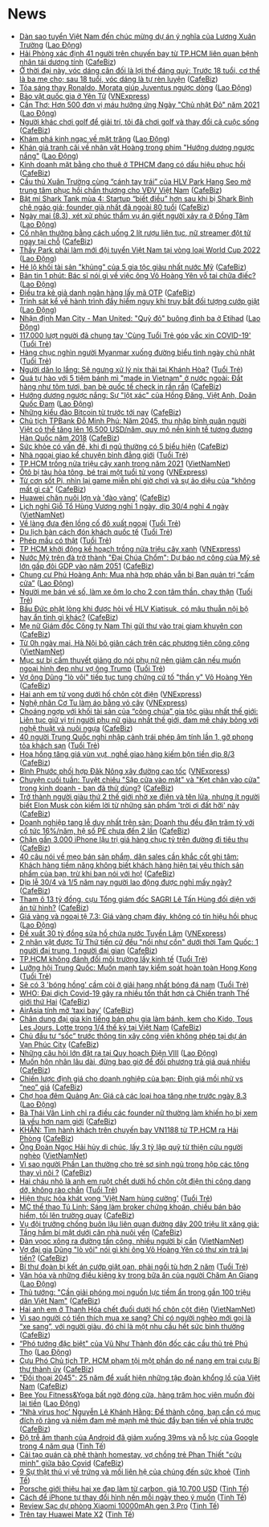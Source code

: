 # News

- [Dàn sao tuyển Việt Nam đến chúc mừng dự án ý nghĩa của Lương Xuân Trường](https://laodong.vn/photo/dan-sao-tuyen-viet-nam-den-chuc-mung-du-an-y-nghia-cua-luong-xuan-truong-886596.ldo) ([Lao Động](https://laodong.vn))
- [Hải Phòng xác định 41 người trên chuyến bay từ TP.HCM liên quan bệnh nhân tái dương tính](https://cafebiz.vn/hai-phong-xac-dinh-41-nguoi-tren-chuyen-bay-tu-tphcm-lien-quan-benh-nhan-tai-duong-tinh-20210307134711362.chn) ([CafeBiz](https://cafebiz.vn))
- [Ở thời đại này, vóc dáng cân đối là lợi thế đáng quý: Trước 18 tuổi, cơ thể là ba mẹ cho; sau 18 tuổi, vóc dáng là tự rèn luyện](https://cafebiz.vn/o-thoi-dai-nay-voc-dang-can-doi-la-loi-the-dang-quy-truoc-18-tuoi-co-the-la-ba-me-cho-sau-18-tuoi-voc-dang-la-tu-ren-luyen-20210305211024426.chn) ([CafeBiz](https://cafebiz.vn))
- [Tỏa sáng thay Ronaldo, Morata giúp Juventus ngược dòng](https://laodong.vn/video-the-thao/toa-sang-thay-ronaldo-morata-giup-juventus-nguoc-dong-886573.ldo) ([Lao Động](https://laodong.vn))
- [Bảo vật quốc gia ở Yên Tử](https://vnexpress.net/bao-vat-quoc-gia-o-yen-tu-4244672.html) ([VNExpress](https://vnexpress.net))
- [Cần Thơ: Hơn 500 đơn vị máu hưởng ứng Ngày &quot;Chủ nhật Đỏ&quot; năm 2021](https://laodong.vn/nguoi-viet-tu-te/can-tho-hon-500-don-vi-mau-huong-ung-ngay-chu-nhat-do-nam-2021-886546.ldo) ([Lao Động](https://laodong.vn))
- [Người khác chơi golf để giải trí, tôi đã chơi golf và thay đổi cả cuộc sống](https://cafebiz.vn/nguoi-khac-choi-golf-de-giai-tri-toi-da-choi-golf-va-thay-doi-ca-cuoc-song-20210307110408639.chn) ([CafeBiz](https://cafebiz.vn))
- [Khám phá kinh ngạc về mặt trăng](https://laodong.vn/the-gioi/kham-pha-kinh-ngac-ve-mat-trang-886534.ldo) ([Lao Động](https://laodong.vn))
- [Khán giả tranh cãi về nhân vật Hoàng trong phim &quot;Hướng dương ngược nắng&quot;](https://laodong.vn/giai-tri/khan-gia-tranh-cai-ve-nhan-vat-hoang-trong-phim-huong-duong-nguoc-nang-886541.ldo) ([Lao Động](https://laodong.vn))
- [Kinh doanh mặt bằng cho thuê ở TPHCM đang có dấu hiệu phục hồi](https://cafebiz.vn/kinh-doanh-mat-bang-cho-thue-o-tphcm-dang-co-dau-hieu-phuc-hoi-20210307111812825.chn) ([CafeBiz](https://cafebiz.vn))
- [Cầu thủ Xuân Trường cùng “cánh tay trái” của HLV Park Hang Seo mở trung tâm phục hồi chấn thương cho VĐV Việt Nam](https://cafebiz.vn/cau-thu-xuan-truong-cung-canh-tay-trai-cua-hlv-park-hang-seo-mo-trung-tam-phuc-hoi-chan-thuong-cho-vdv-viet-nam-20210307131112278.chn) ([CafeBiz](https://cafebiz.vn))
- [Bật mí Shark Tank mùa 4: Startup “biết điều” hơn sau khi bị Shark Bình chê ngáo giá; founder già nhất đã ngoài 80 tuổi](https://cafebiz.vn/bat-mi-shark-tank-mua-4-startup-biet-dieu-hon-sau-khi-bi-shark-binh-che-ngao-gia-founder-gia-nhat-da-ngoai-80-tuoi-20210307112706529.chn) ([CafeBiz](https://cafebiz.vn))
- [Ngày mai (8.3), xét xử phúc thẩm vụ án giết người xảy ra ở Đồng Tâm](https://laodong.vn/phap-luat/ngay-mai-83-xet-xu-phuc-tham-vu-an-giet-nguoi-xay-ra-o-dong-tam-883223.ldo) ([Lao Động](https://laodong.vn))
- [Cố nhận thưởng bằng cách uống 2 lít rượu liên tục, nữ streamer đột tử ngay tại chỗ](https://cafebiz.vn/co-nhan-thuong-bang-cach-uong-2-lit-ruou-lien-tuc-nu-streamer-dot-tu-ngay-tai-cho-20210307110244138.chn) ([CafeBiz](https://cafebiz.vn))
- [Thầy Park phải làm mới đội tuyển Việt Nam tại vòng loại World Cup 2022](https://laodong.vn/bong-da/thay-park-phai-lam-moi-doi-tuyen-viet-nam-tai-vong-loai-world-cup-2022-886515.ldo) ([Lao Động](https://laodong.vn))
- [Hé lộ khối tài sản "khủng" của 5 gia tộc giàu nhất nước Mỹ](https://cafebiz.vn/he-lo-khoi-tai-san-khung-cua-5-gia-toc-giau-nhat-nuoc-my-20210307110817675.chn) ([CafeBiz](https://cafebiz.vn))
- [Bản tin 1 phút: Bác sĩ nói gì về việc ông Võ Hoàng Yên vỗ tai chữa điếc?](https://laodong.vn/video/ban-tin-1-phut-bac-si-noi-gi-ve-viec-ong-vo-hoang-yen-vo-tai-chua-diec-886549.ldo) ([Lao Động](https://laodong.vn))
- [Điều tra kẻ giả danh ngân hàng lấy mã OTP](https://cafebiz.vn/dieu-tra-ke-gia-danh-ngan-hang-lay-ma-otp-20210307093351764.chn) ([CafeBiz](https://cafebiz.vn))
- [Trinh sát kể về hành trình đầy hiểm nguy khi truy bắt đối tượng cướp giật](https://laodong.vn/phap-luat/trinh-sat-ke-ve-hanh-trinh-day-hiem-nguy-khi-truy-bat-doi-tuong-cuop-giat-885235.ldo) ([Lao Động](https://laodong.vn))
- [Nhận định Man City - Man United: &quot;Quỷ đỏ&quot; buông đinh ba ở Etihad](https://laodong.vn/bong-da-quoc-te/nhan-dinh-man-city-man-united-quy-do-buong-dinh-ba-o-etihad-886532.ldo) ([Lao Động](https://laodong.vn))
- [117.000 lượt người đã chung tay 'Cùng Tuổi Trẻ góp vắc xin COVID-19'](https://tuoitre.vn/117-000-luot-nguoi-da-chung-tay-cung-tuoi-tre-goc-vacxin-covid-19-20210307114544039.htm) ([Tuổi Trẻ](https://tuoitre.vn))
- [Hàng chục nghìn người Myanmar xuống đường biểu tình ngày chủ nhật](https://tuoitre.vn/hang-chuc-nghin-nguoi-myanmar-xuong-duong-bieu-tinh-ngay-chu-nhat-20210307113320776.htm) ([Tuổi Trẻ](https://tuoitre.vn))
- [Người dân lo lắng: Sẽ ngưng xử lý nix thải tại Khánh Hòa?](https://tuoitre.vn/nguoi-dan-lo-lang-se-ngung-xu-ly-nix-thai-tai-khanh-hoa-2021030708551406.htm) ([Tuổi Trẻ](https://tuoitre.vn))
- [Quá tự hào với 5 tiệm bánh mì "made in Vietnam" ở nước ngoài: Đắt hàng như tôm tươi, bạn bè quốc tế check in rần rần](https://cafebiz.vn/qua-tu-hao-voi-5-tiem-banh-mi-made-in-vietnam-o-nuoc-ngoai-dat-hang-nhu-tom-tuoi-ban-be-quoc-te-check-in-ran-ran-20210307110539812.chn) ([CafeBiz](https://cafebiz.vn))
- [Hướng dương ngược nắng: Sự &quot;lột xác&quot; của Hồng Đăng, Việt Anh, Doãn Quốc Đam](https://laodong.vn/van-hoa/huong-duong-nguoc-nang-su-lot-xac-cua-hong-dang-viet-anh-doan-quoc-dam-886485.ldo) ([Lao Động](https://laodong.vn))
- [Những kiểu đào Bitcoin từ trước tới nay](https://cafebiz.vn/nhung-kieu-dao-bitcoin-tu-truoc-toi-nay-20210307094758461.chn) ([CafeBiz](https://cafebiz.vn))
- [Chủ tịch TPBank Đỗ Minh Phú: Năm 2045, thu nhập bình quân người Việt có thể tăng lên 16.500 USD/năm, quy mô nền kinh tế tương đương Hàn Quốc năm 2018](https://cafebiz.vn/chu-tich-tpbank-do-minh-phu-nam-2045-thu-nhap-binh-quan-nguoi-viet-co-the-tang-len-16500-usd-nam-quy-mo-nen-kinh-te-tuong-duong-han-quoc-nam-2018-2021030711273168.chn) ([CafeBiz](https://cafebiz.vn))
- [Sức khỏe có vấn đề, khi đi ngủ thường có 5 biểu hiện](https://cafebiz.vn/suc-khoe-co-van-de-khi-di-ngu-thuong-co-5-bieu-hien-20210306153742395.chn) ([CafeBiz](https://cafebiz.vn))
- [Nhà ngoại giao kể chuyện bình đẳng giới](https://tuoitre.vn/nha-ngoai-giao-ke-chuyen-binh-dang-gioi-20210307081703302.htm) ([Tuổi Trẻ](https://tuoitre.vn))
- [TP.HCM trồng nửa triệu cây xanh trong năm 2021](http://vietnamnet.vn/vn/thoi-su/tp-hcm-trong-nua-trieu-cay-xanh-trong-nam-2021-717826.html) ([VietNamNet](https://vietnamnet.vn))
- [Ôtô bị tàu hỏa tông, bé trai một tuổi tử vong](https://vnexpress.net/oto-bi-tau-hoa-tong-be-trai-mot-tuoi-tu-vong-4244695.html) ([VNExpress](https://vnexpress.net))
- [Từ cơn sốt Pi, nhìn lại game miễn phí giờ chơi và sự ảo diệu của "không mất gì cả"](https://cafebiz.vn/tu-con-sot-pi-nhin-lai-game-mien-phi-gio-choi-va-su-ao-dieu-cua-khong-mat-gi-ca-20210307111215561.chn) ([CafeBiz](https://cafebiz.vn))
- [Huawei chăn nuôi lợn và 'đào vàng'](https://cafebiz.vn/huawei-chan-nuoi-lon-va-dao-vang-20210307093654442.chn) ([CafeBiz](https://cafebiz.vn))
- [Lịch nghỉ Giỗ Tổ Hùng Vương nghỉ 1 ngày, dịp 30/4 nghỉ 4 ngày](http://vietnamnet.vn/vn/thoi-su/lich-nghi-gio-to-hung-vuong-nghi-1-ngay-dip-30-4-nghi-4-ngay-717831.html) ([VietNamNet](https://vietnamnet.vn))
- [Về làng đưa đèn lồng cố đô xuất ngoại](https://tuoitre.vn/ve-lang-dua-den-long-co-do-xuat-ngoai-20210306205212756.htm) ([Tuổi Trẻ](https://tuoitre.vn))
- [Du lịch bàn cách đón khách quốc tế](https://tuoitre.vn/du-lich-ban-cach-don-khach-quoc-te-20210307102123011.htm) ([Tuổi Trẻ](https://tuoitre.vn))
- [Phép mầu có thật](https://tuoitre.vn/phep-mau-co-that-20210307103906434.htm) ([Tuổi Trẻ](https://tuoitre.vn))
- [TP HCM khởi động kế hoạch trồng nửa triệu cây xanh](https://vnexpress.net/tp-hcm-khoi-dong-ke-hoach-trong-nua-trieu-cay-xanh-4244663.html) ([VNExpress](https://vnexpress.net))
- [Nước Mỹ trên đà trở thành "Đại Chúa Chổm": Dự báo nợ công của Mỹ sẽ lớn gấp đôi GDP vào năm 2051](https://cafebiz.vn/nuoc-my-tren-da-tro-thanh-dai-chua-chom-du-bao-no-cong-cua-my-se-lon-gap-doi-gdp-vao-nam-2051-20210307075658063.chn) ([CafeBiz](https://cafebiz.vn))
- [Chung cư Phú Hoàng Anh: Mua nhà hợp pháp vẫn bị Ban quản trị “cấm cửa”](https://laodong.vn/ban-doc/chung-cu-phu-hoang-anh-mua-nha-hop-phap-van-bi-ban-quan-tri-cam-cua-886517.ldo) ([Lao Động](https://laodong.vn))
- [Người mẹ bán vé số, làm xe ôm lo cho 2 con tâm thần, chạy thận](https://tuoitre.vn/nguoi-me-ban-ve-so-lam-xe-om-lo-cho-2-con-tam-than-chay-than-20210306212719214.htm) ([Tuổi Trẻ](https://tuoitre.vn))
- [Bầu Đức phật lòng khi được hỏi về HLV Kiatisuk, có mâu thuẫn nội bộ hay ẩn tình gì khác?](https://cafebiz.vn/bau-duc-phat-long-khi-duoc-hoi-ve-hlv-kiatisuk-co-mau-thuan-noi-bo-hay-an-tinh-gi-khac-20210307094916464.chn) ([CafeBiz](https://cafebiz.vn))
- [Mẹ nữ Giám đốc Công ty Nam Thị gửi thư vào trại giam khuyên con](https://cafebiz.vn/me-nu-giam-doc-cong-ty-nam-thi-gui-thu-vao-trai-giam-khuyen-con-20210307093745408.chn) ([CafeBiz](https://cafebiz.vn))
- [Từ 0h ngày mai, Hà Nội bỏ giãn cách trên các phương tiện công cộng](http://vietnamnet.vn/vn/thoi-su/an-toan-giao-thong/tu-0h-ngay-mai-ha-noi-bo-gian-cach-tren-cac-phuong-tien-cong-cong-717823.html) ([VietNamNet](https://vietnamnet.vn))
- [Mục sư bị cấm thuyết giảng do nói phụ nữ nên giảm cân nếu muốn ngoại hình đẹp như vợ ông Trump](https://tuoitre.vn/muc-su-bi-cam-thuyet-giang-do-noi-phu-nu-nen-giam-can-neu-muon-ngoai-hinh-dep-nhu-vo-ong-trump-20210307102402724.htm) ([Tuổi Trẻ](https://tuoitre.vn))
- [Vợ ông Dũng "lò vôi" tiếp tục tung chứng cứ tố "thần y" Võ Hoàng Yên](https://cafebiz.vn/vo-ong-dung-lo-voi-tiep-tuc-tung-chung-cu-to-than-y-vo-hoang-yen-20210307093525888.chn) ([CafeBiz](https://cafebiz.vn))
- [Hai anh em tử vong dưới hố chôn cột điện](https://vnexpress.net/hai-anh-em-tu-vong-duoi-ho-chon-cot-dien-4244675.html) ([VNExpress](https://vnexpress.net))
- [Nghệ nhân Cơ Tu làm áo bằng vỏ cây](https://vnexpress.net/nghe-nhan-co-tu-lam-ao-bang-vo-cay-4244655.html) ([VNExpress](https://vnexpress.net))
- [Choáng ngợp với khối tài sản của “công chúa” gia tộc giàu nhất thế giới: Liên tục giữ vị trí người phụ nữ giàu nhất thế giới, đam mê cháy bỏng với nghệ thuật và nuôi ngựa](https://cafebiz.vn/choang-ngop-voi-khoi-tai-san-cua-cong-chua-gia-toc-giau-nhat-the-gioi-lien-tuc-giu-vi-tri-nguoi-phu-nu-giau-nhat-the-gioi-dam-me-chay-bong-voi-nghe-thuat-va-nuoi-ngua-20210307085004693.chn) ([CafeBiz](https://cafebiz.vn))
- [40 người Trung Quốc nghi nhập cảnh trái phép âm tính lần 1, gỡ phong tỏa khách sạn](https://tuoitre.vn/40-nguoi-trung-quoc-nghi-nhap-canh-trai-phep-am-tinh-lan-1-go-phong-toa-khach-san-20210307101013409.htm) ([Tuổi Trẻ](https://tuoitre.vn))
- [Hoa hồng tăng giá vùn vụt, nghề giao hàng kiếm bộn tiền dịp 8/3](https://cafebiz.vn/hoa-hong-tang-gia-vun-vut-nghe-giao-hang-kiem-bon-tien-dip-8-3-20210307085719586.chn) ([CafeBiz](https://cafebiz.vn))
- [Bình Phước phối hợp Đăk Nông xây đường cao tốc](https://vnexpress.net/binh-phuoc-phoi-hop-dak-nong-xay-duong-cao-toc-4244216.html) ([VNExpress](https://vnexpress.net))
- [Chuyện cuối tuần: Tuyệt chiêu "Sập cửa vào mặt" và "Kẹt chân vào cửa" trong kinh doanh - bạn đã thử dùng?](https://cafebiz.vn/chuyen-cuoi-tuan-tuyet-chieu-sap-cua-vao-mat-va-ket-chan-vao-cua-trong-kinh-doanh-ban-da-thu-dung-20210307085446084.chn) ([CafeBiz](https://cafebiz.vn))
- [Trở thành người giàu thứ 2 thế giới nhờ xe điện và tên lửa, nhưng ít người biết Elon Musk còn kiếm lời từ những sản phẩm 'trời ơi đất hỡi' này](https://cafebiz.vn/tro-thanh-nguoi-giau-thu-2-the-gioi-nho-xe-dien-va-ten-lua-nhung-it-nguoi-biet-elon-musk-con-kiem-loi-tu-nhung-san-pham-troi-oi-dat-hoi-nay-202103070852515.chn) ([CafeBiz](https://cafebiz.vn))
- [Doanh nghiệp tang lễ duy nhất trên sàn: Doanh thu đều đặn trăm tỷ với cổ tức 16%/năm, hệ số PE chưa đến 2 lần](https://cafebiz.vn/doanh-nghiep-tang-le-duy-nhat-tren-san-doanh-thu-deu-dan-tram-ty-voi-co-tuc-16-nam-he-so-pe-chua-den-2-lan-20210307093300136.chn) ([CafeBiz](https://cafebiz.vn))
- [Chặn gần 3.000 iPhone lậu trị giá hàng chục tỷ trên đường đi tiêu thụ](https://cafebiz.vn/chan-gan-3000-iphone-lau-tri-gia-hang-chuc-ty-tren-duong-di-tieu-thu-20210307081124395.chn) ([CafeBiz](https://cafebiz.vn))
- [40 câu nói về mẹo bán sản phẩm, dân sales cần khắc cốt ghi tâm: Khách hàng tiềm năng không biết khách hàng hiện tại yêu thích sản phẩm của bạn, trừ khi bạn nói với họ!](https://cafebiz.vn/40-cau-noi-ve-meo-ban-san-pham-dan-sales-can-khac-cot-ghi-tam-khach-hang-tiem-nang-khong-biet-khach-hang-hien-tai-yeu-thich-san-pham-cua-ban-tru-khi-ban-noi-voi-ho-20210220113449358.chn) ([CafeBiz](https://cafebiz.vn))
- [Dịp lễ 30/4 và 1/5 năm nay người lao động được nghỉ mấy ngày?](https://cafebiz.vn/dip-le-30-4-va-1-5-nam-nay-nguoi-lao-dong-duoc-nghi-may-ngay-20210307081829196.chn) ([CafeBiz](https://cafebiz.vn))
- [Tham ô 13 tỷ đồng, cựu Tổng giám đốc SAGRI Lê Tấn Hùng đối diện với án tử hình?](https://cafebiz.vn/tham-o-13-ty-dong-cuu-tong-giam-doc-sagri-le-tan-hung-doi-dien-voi-an-tu-hinh-20210307080342529.chn) ([CafeBiz](https://cafebiz.vn))
- [Giá vàng và ngoại tệ 7.3:  Giá vàng chạm đáy, không có tín hiệu hồi phục](https://laodong.vn/video-thoi-su/gia-vang-va-ngoai-te-73-gia-vang-cham-day-khong-co-tin-hieu-hoi-phuc-886527.ldo) ([Lao Động](https://laodong.vn))
- [Đề xuất 30 tỷ đồng sửa hồ chứa nước Tuyền Lâm](https://vnexpress.net/de-xuat-30-ty-dong-sua-ho-chua-nuoc-tuyen-lam-4244659.html) ([VNExpress](https://vnexpress.net))
- [2 nhân vật được Từ Thứ tiến cử đều "nổi như cồn" dưới thời Tam Quốc: 1 người đại trung, 1 người đại gian](https://cafebiz.vn/2-nhan-vat-duoc-tu-thu-tien-cu-deu-noi-nhu-con-duoi-thoi-tam-quoc-1-nguoi-dai-trung-1-nguoi-dai-gian-20210307014240776.chn) ([CafeBiz](https://cafebiz.vn))
- [TP.HCM không đánh đổi môi trường lấy kinh tế](https://tuoitre.vn/tphcm-khong-danh-doi-moi-truong-lay-kinh-te-2021030709100905.htm) ([Tuổi Trẻ](https://tuoitre.vn))
- [Lưỡng hội Trung Quốc: Muốn mạnh tay kiểm soát hoàn toàn Hong Kong](https://tuoitre.vn/luong-hoi-trung-quoc-muon-manh-tay-kiem-soat-hoan-toan-hong-kong-20210307080309087.htm) ([Tuổi Trẻ](https://tuoitre.vn))
- [Sẽ có 3 'bóng hồng' cầm còi ở giải hạng nhất bóng đá nam](https://tuoitre.vn/se-co-3-bong-hong-cam-coi-o-giai-hang-nhat-bong-da-nam-20210307091449788.htm) ([Tuổi Trẻ](https://tuoitre.vn))
- [WHO: Đại dịch Covid-19 gây ra nhiều tổn thất hơn cả Chiến tranh Thế giới thứ Hai](https://cafebiz.vn/who-dai-dich-covid-19-gay-ra-nhieu-ton-that-hon-ca-chien-tranh-the-gioi-thu-hai-20210307080733096.chn) ([CafeBiz](https://cafebiz.vn))
- [AirAsia tính mở ‘taxi bay’](https://cafebiz.vn/airasia-tinh-mo-taxi-bay-2021030709324634.chn) ([CafeBiz](https://cafebiz.vn))
- [Chân dung đại gia kín tiếng bán phụ gia làm bánh, kem cho Kido, Tous Les Jours, Lotte trong 1/4 thế kỷ tại Việt Nam](https://cafebiz.vn/chan-dung-dai-gia-kin-tieng-ban-phu-gia-lam-banh-kem-cho-kido-tous-les-jours-lotte-trong-1-4-the-ky-tai-viet-nam-2021030510085382.chn) ([CafeBiz](https://cafebiz.vn))
- [Chủ đầu tư “sốc” trước thông tin xây công viên không phép tại dự án Vạn Phúc City](https://cafebiz.vn/chu-dau-tu-soc-truoc-thong-tin-xay-cong-vien-khong-phep-tai-du-an-van-phuc-city-20210307080923699.chn) ([CafeBiz](https://cafebiz.vn))
- [Những câu hỏi lớn đặt ra tại Quy hoạch Điện VIII](https://laodong.vn/lao-dong-cuoi-tuan/nhung-cau-hoi-lon-dat-ra-tai-quy-hoach-dien-viii-885734.ldo) ([Lao Động](https://laodong.vn))
- [Muốn hôn nhân lâu dài, đừng bao giờ để đối phương trả giá quá nhiều](https://cafebiz.vn/muon-hon-nhan-lau-dai-dung-bao-gio-de-doi-phuong-tra-gia-qua-nhieu-20210306110049046.chn) ([CafeBiz](https://cafebiz.vn))
- [Chiến lược định giá cho doanh nghiệp của bạn: Định giá mồi nhử vs “neo” giá](https://cafebiz.vn/chien-luoc-dinh-gia-cho-doanh-nghiep-cua-ban-dinh-gia-moi-nhu-vs-neo-gia-2021030709174182.chn) ([CafeBiz](https://cafebiz.vn))
- [Chợ hoa đêm Quảng An: Giá cả các loại hoa tăng nhẹ trước ngày 8.3](https://laodong.vn/photo/cho-hoa-dem-quang-an-gia-ca-cac-loai-hoa-tang-nhe-truoc-ngay-83-886495.ldo) ([Lao Động](https://laodong.vn))
- [Bà Thái Vân Linh chỉ ra điều các founder nữ thường làm khiến họ bị xem là yếu hơn nam giới](https://cafebiz.vn/ba-thai-van-linh-chi-ra-dieu-cac-founder-nu-thuong-lam-khien-ho-bi-xem-la-yeu-hon-nam-gioi-20210307080542993.chn) ([CafeBiz](https://cafebiz.vn))
- [KHẨN: Tìm hành khách trên chuyến bay VN1188 từ TP.HCM ra Hải Phòng](https://cafebiz.vn/khan-tim-hanh-khach-tren-chuyen-bay-vn1188-tu-tphcm-ra-hai-phong-20210307084843326.chn) ([CafeBiz](https://cafebiz.vn))
- [Ông Đoàn Ngọc Hải hủy di chúc, lấy 3 tỷ lập quỹ từ thiện cứu người nghèo](http://vietnamnet.vn/vn/thoi-su/ong-doan-ngoc-hai-huy-di-chuc-lay-3-ty-lap-quy-tu-thien-cuu-nguoi-ngheo-717788.html) ([VietNamNet](https://vietnamnet.vn))
- [Vì sao người Phần Lan thường cho trẻ sơ sinh ngủ trong hộp các tông thay vì nôi ?](https://cafebiz.vn/vi-sao-nguoi-phan-lan-thuong-cho-tre-so-sinh-ngu-trong-hop-cac-tong-thay-vi-noi--20210305150857715.chn) ([CafeBiz](https://cafebiz.vn))
- [Hai cháu nhỏ là anh em ruột chết dưới hố chôn cột điện thi công dang dở, không rào chắn](https://tuoitre.vn/hai-chau-nho-la-anh-em-ruot-chet-duoi-ho-chon-cot-dien-thi-cong-dang-do-khong-rao-chan-20210307080955594.htm) ([Tuổi Trẻ](https://tuoitre.vn))
- [Hiện thực hóa khát vọng 'Việt Nam hùng cường'](https://tuoitre.vn/hien-thuc-hoa-khat-vong-viet-nam-hung-cuong-20210307084431243.htm) ([Tuổi Trẻ](https://tuoitre.vn))
- [MC thể thao Tú Linh: Sáng làm broker chứng khoán, chiều bán bảo hiểm, tối lên trường quay](https://cafebiz.vn/mc-the-thao-tu-linh-sang-lam-broker-chung-khoan-chieu-ban-bao-hiem-toi-len-truong-quay-20210307085103799.chn) ([CafeBiz](https://cafebiz.vn))
- [Vụ đội trưởng chống buôn lậu liên quan đường dây 200 triệu lít xăng giả: Tầng hầm bí mật dưới căn nhà nuôi yến](https://cafebiz.vn/vu-doi-truong-chong-buon-lau-lien-quan-duong-day-200-trieu-lit-xang-gia-tang-ham-bi-mat-duoi-can-nha-nuoi-yen-20210307081357164.chn) ([CafeBiz](https://cafebiz.vn))
- [Đàn vọoc xông ra đường tấn công, nhiều người bị cắn](http://vietnamnet.vn/vn/thoi-su/clip-nong/dan-vooc-xong-ra-duong-tan-cong-nhieu-nguoi-bi-can-717800.html) ([VietNamNet](https://vietnamnet.vn))
- [Vợ đại gia Dũng "lò vôi" nói gì khi ông Võ Hoàng Yên có thư xin trả lại tiền?](https://cafebiz.vn/vo-dai-gia-dung-lo-voi-noi-gi-khi-ong-vo-hoang-yen-co-thu-xin-tra-lai-tien-20210307081705128.chn) ([CafeBiz](https://cafebiz.vn))
- [Bí thư đoàn bị kết án cướp giật oan, phải ngồi tù hơn 2 năm](https://tuoitre.vn/bi-thu-doan-bi-ket-an-cuop-giat-oan-phai-ngoi-tu-hon-2-nam-20210307081128945.htm) ([Tuổi Trẻ](https://tuoitre.vn))
- [Văn hóa và những điều kiêng kỵ trong bữa ăn của người Chăm An Giang](https://laodong.vn/photo/van-hoa-va-nhung-dieu-kieng-ky-trong-bua-an-cua-nguoi-cham-an-giang-885108.ldo) ([Lao Động](https://laodong.vn))
- [Thủ tướng: "Cần giải phóng mọi nguồn lực tiềm ẩn trong gần 100 triệu dân Việt Nam"](https://cafebiz.vn/thu-tuong-can-giai-phong-moi-nguon-luc-tiem-an-trong-gan-100-trieu-dan-viet-nam-20210307080439335.chn) ([CafeBiz](https://cafebiz.vn))
- [Hai anh em ở Thanh Hóa chết đuối dưới hố chôn cột điện](http://vietnamnet.vn/vn/thoi-su/hai-anh-em-o-thanh-hoa-chet-duoi-duoi-ho-chon-cot-dien-717798.html) ([VietNamNet](https://vietnamnet.vn))
- [Vì sao người có tiền thích mua xe sang? Chỉ có người nghèo mới gọi là “xe sang”, với người giàu, đó chỉ là một nhu cầu hết sức bình thường](https://cafebiz.vn/vi-sao-nguoi-co-tien-thich-mua-xe-sang-chi-co-nguoi-ngheo-moi-goi-la-xe-sang-voi-nguoi-giau-do-chi-la-mot-nhu-cau-het-suc-binh-thuong-2021030615313582.chn) ([CafeBiz](https://cafebiz.vn))
- [“Phó tướng đặc biệt&quot; của Vũ Như Thành đôn đốc các cầu thủ trẻ Phú Thọ](https://laodong.vn/photo/pho-tuong-dac-biet-cua-vu-nhu-thanh-don-doc-cac-cau-thu-tre-phu-tho-886490.ldo) ([Lao Động](https://laodong.vn))
- [Cựu Phó Chủ tịch TP. HCM phạm tội một phần do nể nang em trai cựu Bí thư thành ủy](https://cafebiz.vn/cuu-pho-chu-tich-tp-hcm-pham-toi-mot-phan-do-ne-nang-em-trai-cuu-bi-thu-thanh-uy-2021030707555479.chn) ([CafeBiz](https://cafebiz.vn))
- ["Đối thoại 2045": 25 năm để xuất hiện những tập đoàn khổng lồ của Việt Nam](https://cafebiz.vn/doi-thoai-2045-25-nam-de-xuat-hien-nhung-tap-doan-khong-lo-cua-viet-nam-20210307075836664.chn) ([CafeBiz](https://cafebiz.vn))
- [Bee You Fitness&amp;Yoga bất ngờ đóng cửa, hàng trăm học viên muốn đòi lại tiền](https://laodong.vn/video/bee-you-fitnessyoga-bat-ngo-dong-cua-hang-tram-hoc-vien-muon-doi-lai-tien-886471.ldo) ([Lao Động](https://laodong.vn))
- [“Nhà virus học’ Nguyễn Lê Khánh Hằng: Để thành công, bạn cần có mục đích rõ ràng và niềm đam mê mạnh mẽ thúc đẩy bạn tiến về phía trước](https://cafebiz.vn/nha-virus-hoc-nguyen-le-khanh-hang-de-thanh-cong-ban-can-co-muc-dich-ro-rang-va-niem-dam-me-manh-me-thuc-day-ban-tien-ve-phia-truoc-20210306172834262.chn) ([CafeBiz](https://cafebiz.vn))
- [Độ trễ âm thanh của Android đã giảm xuống 39ms và nỗ lực của Google trong 4 năm qua](https://tinhte.vn/thread/do-tre-am-thanh-cua-android-da-giam-xuong-39ms-va-no-luc-cua-google-trong-4-nam-qua.3288597/) ([Tinh Tế](https://tinhte.vn))
- [Cải tạo quán cà phê thành homestay, vợ chồng trẻ Phan Thiết "cứu mình" giữa bão Covid](https://cafebiz.vn/cai-tao-quan-ca-phe-thanh-homestay-vo-chong-tre-phan-thiet-cuu-minh-giua-bao-covid-20210306215204391.chn) ([CafeBiz](https://cafebiz.vn))
- [9 Sự thật thú vị về trứng và mối liên hệ của chúng đến sức khoẻ](https://tinhte.vn/thread/9-su-that-thu-vi-ve-trung-va-moi-lien-he-cua-chung-den-suc-khoe.3281468/) ([Tinh Tế](https://tinhte.vn))
- [Porsche giới thiệu hai xe đạp làm từ carbon, giá 10.700 USD](https://tinhte.vn/thread/porsche-gioi-thieu-hai-xe-dap-lam-tu-carbon-gia-10-700-usd.3288473/) ([Tinh Tế](https://tinhte.vn))
- [Cách để iPhone tự thay đổi hình nền mỗi ngày theo ý muốn](https://tinhte.vn/thread/cach-de-iphone-tu-thay-doi-hinh-nen-moi-ngay-theo-y-muon.3288724/) ([Tinh Tế](https://tinhte.vn))
- [Review Sạc dự phòng Xiaomi 10000mAh gen 3 Pro](https://tinhte.vn/thread/review-sac-du-phong-xiaomi-10000mah-gen-3-pro.3288740/) ([Tinh Tế](https://tinhte.vn))
- [Trên tay Huawei Mate X2](https://tinhte.vn/thread/tren-tay-huawei-mate-x2.3288608/) ([Tinh Tế](https://tinhte.vn))
